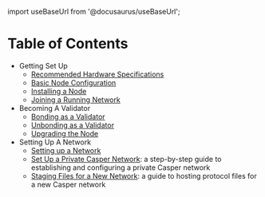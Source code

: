import useBaseUrl from '@docusaurus/useBaseUrl';

# Table of Contents

- Getting Set Up
  - [Recommended Hardware Specifications](./setup/hardware.md)
  - [Basic Node Configuration](./setup/basic-node-configuration.md)
  - [Installing a Node](./setup/install-node.md)
  - [Joining a Running Network](./setup/joining.md)
- Becoming A Validator
  - [Bonding as a Validator](./becoming-a-validator/bonding.md)
  - [Unbonding as a Validator](./becoming-a-validator/unbonding.md)
  - [Upgrading the Node](./becoming-a-validator/upgrade.md)
- Setting Up A Network
  - [Setting up a Network](./setup-network/development-prerequisites.md)
  - [Set Up a Private Casper Network](./setup-network/create-private.md): a step-by-step guide to establishing and configuring a private Casper network
  - [Staging Files for a New Network](./setup-network/staging-files-for-new-network.md): a guide to hosting protocol files for a new Casper network
